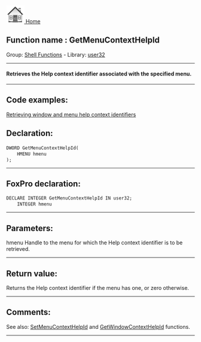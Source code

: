 [<img src="../../images/home.png"> Home ](https://github.com/VFPX/Win32API)  

## Function name : GetMenuContextHelpId
Group: [Shell Functions](../../functions_group.md#Shell_Functions)  -  Library: [user32](../../Libraries.md#user32)  
***  


#### Retrieves the Help context identifier associated with the specified menu.
***  


## Code examples:
[Retrieving window and menu help context identifiers](../../samples/sample_025.md)  

## Declaration:
```foxpro  
DWORD GetMenuContextHelpId(
	HMENU hmenu
);  
```  
***  


## FoxPro declaration:
```foxpro  
DECLARE INTEGER GetMenuContextHelpId IN user32;
	INTEGER hmenu  
```  
***  


## Parameters:
hmenu
Handle to the menu for which the Help context identifier is to be retrieved.  
***  


## Return value:
Returns the Help context identifier if the menu has one, or zero otherwise.  
***  


## Comments:
See also: [SetMenuContextHelpId](SetMenuContextHelpId.md) and [GetWindowContextHelpId](GetWindowContextHelpId.md) functions.  
  
***  

